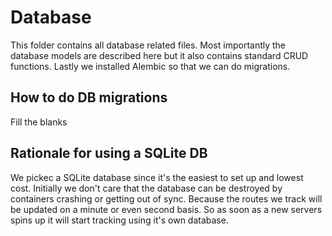 # Database
This folder contains all database related files. Most importantly the database models are described here but it also contains standard CRUD functions. Lastly we installed Alembic so that we can do migrations. 

## How to do DB migrations
Fill the blanks

## Rationale for using a SQLite DB
We pickec a SQLite database since it's the easiest to set up and lowest cost. Initially we don't care that the database can be destroyed by containers crashing or getting out of sync. Because the routes we track will be updated on a minute or even second basis. So as soon as a new servers spins up it will start tracking using it's own database. 